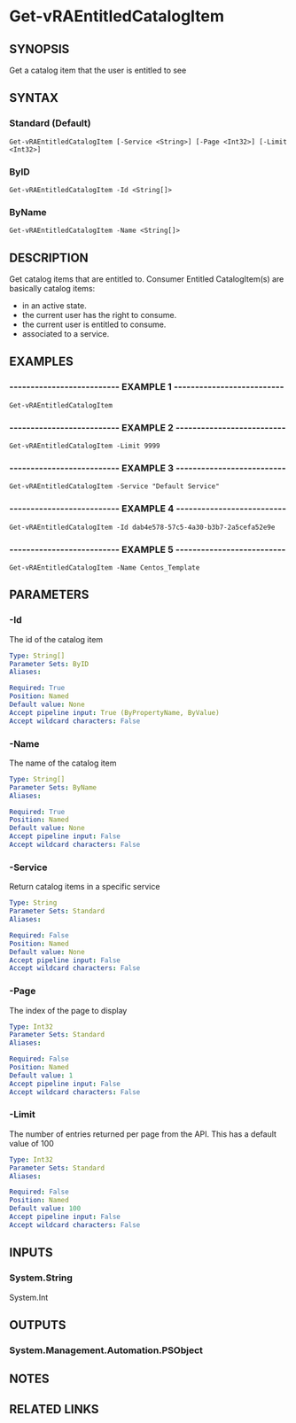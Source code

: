 # Get-vRAEntitledCatalogItem

## SYNOPSIS
Get a catalog item that the user is entitled to see

## SYNTAX

### Standard (Default)
```
Get-vRAEntitledCatalogItem [-Service <String>] [-Page <Int32>] [-Limit <Int32>]
```

### ByID
```
Get-vRAEntitledCatalogItem -Id <String[]>
```

### ByName
```
Get-vRAEntitledCatalogItem -Name <String[]>
```

## DESCRIPTION
Get catalog items that are entitled to.
Consumer Entitled CatalogItem(s) are basically catalog items:
- in an active state.
- the current user has the right to consume.
- the current user is entitled to consume.
- associated to a service.

## EXAMPLES

### -------------------------- EXAMPLE 1 --------------------------
```
Get-vRAEntitledCatalogItem
```

### -------------------------- EXAMPLE 2 --------------------------
```
Get-vRAEntitledCatalogItem -Limit 9999
```

### -------------------------- EXAMPLE 3 --------------------------
```
Get-vRAEntitledCatalogItem -Service "Default Service"
```

### -------------------------- EXAMPLE 4 --------------------------
```
Get-vRAEntitledCatalogItem -Id dab4e578-57c5-4a30-b3b7-2a5cefa52e9e
```

### -------------------------- EXAMPLE 5 --------------------------
```
Get-vRAEntitledCatalogItem -Name Centos_Template
```

## PARAMETERS

### -Id
The id of the catalog item

```yaml
Type: String[]
Parameter Sets: ByID
Aliases: 

Required: True
Position: Named
Default value: None
Accept pipeline input: True (ByPropertyName, ByValue)
Accept wildcard characters: False
```

### -Name
The name of the catalog item

```yaml
Type: String[]
Parameter Sets: ByName
Aliases: 

Required: True
Position: Named
Default value: None
Accept pipeline input: False
Accept wildcard characters: False
```

### -Service
Return catalog items in a specific service

```yaml
Type: String
Parameter Sets: Standard
Aliases: 

Required: False
Position: Named
Default value: None
Accept pipeline input: False
Accept wildcard characters: False
```

### -Page
The index of the page to display

```yaml
Type: Int32
Parameter Sets: Standard
Aliases: 

Required: False
Position: Named
Default value: 1
Accept pipeline input: False
Accept wildcard characters: False
```

### -Limit
The number of entries returned per page from the API.
This has a default value of 100

```yaml
Type: Int32
Parameter Sets: Standard
Aliases: 

Required: False
Position: Named
Default value: 100
Accept pipeline input: False
Accept wildcard characters: False
```

## INPUTS

### System.String
System.Int

## OUTPUTS

### System.Management.Automation.PSObject

## NOTES

## RELATED LINKS

